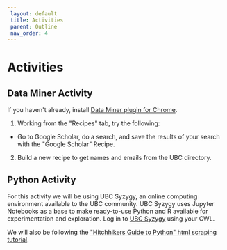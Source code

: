 ```yaml
---
 layout: default
 title: Activities
 parent: Outline
 nav_order: 4
---
```

# Activities

## Data Miner Activity

If you haven't already, install <a href="https://chrome.google.com/webstore/detail/data-scraper-easy-web-scr/nndknepjnldbdbepjfgmncbggmopgden">Data Miner plugin for Chrome</a>.

1. Working from the "Recipes" tab, try the following:
* Go to Google Scholar, do a search, and save the results of your search with the "Google Scholar" Recipe.

2. Build a new recipe to get names and emails from the UBC directory.

## Python Activity

For this activity we will be using UBC Syzygy, an online computing environment available to the UBC community. UBC Syzygy uses Jupyter Notebooks as a base to make ready-to-use Python and R available for experimentation and exploration. Log in to <a href="https://ubc.syzygy.ca/">UBC Syzygy</a> using your CWL.

We will also be following the <a href="https://docs.python-guide.org/scenarios/scrape/">"Hitchhikers Guide to Python" html scraping tutorial</a>.
